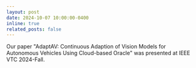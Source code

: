 ```yaml
---
layout: post
date: 2024-10-07 10:00:00-0400
inline: true
related_posts: false
---
```


Our paper "AdaptAV: Continuous Adaption of Vision Models for Autonomous Vehicles Using Cloud-based Oracle" was presented at IEEE VTC 2024-Fall.
